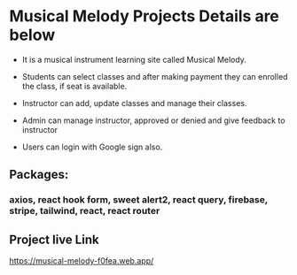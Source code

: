 # Musical Melody Projects Details are below

* It is a musical instrument learning site called Musical Melody.

* Students can select classes and after making payment they can enrolled the class, if seat is available. 

* Instructor can add, update classes and manage their classes.

* Admin can manage instructor, approved or denied and give feedback to instructor

* Users can login with Google sign also.

## Packages: 
### axios, react hook form, sweet alert2, react query, firebase, stripe, tailwind, react, react router 

## Project live Link
https://musical-melody-f0fea.web.app/
